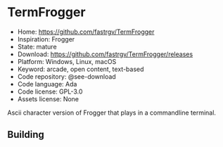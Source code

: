 # TermFrogger

- Home: https://github.com/fastrgv/TermFrogger
- Inspiration: Frogger
- State: mature
- Download: https://github.com/fastrgv/TermFrogger/releases
- Platform: Windows, Linux, macOS
- Keyword: arcade, open content, text-based
- Code repository: @see-download
- Code language: Ada
- Code license: GPL-3.0
- Assets license: None

Ascii character version of Frogger that plays in a commandline terminal.

## Building
